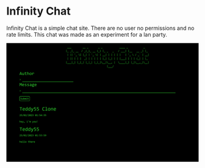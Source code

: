 # Infinity Chat

Infinity Chat is a simple chat site. There are no user no permissions and no rate limits. This chat was made as an experiment for a lan party.

![InfinityChat Page](./md_res/InfinityChat.png)